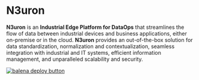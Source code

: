 # N3uron

**N3uron** is an **Industrial Edge Platform for DataOps** that streamlines the flow of data between industrial devices and business applications, either on-premise or in the cloud. **N3uron** provides an out-of-the-box solution for data standardization, normalization and contextualization, seamless integration with industrial and IT systems, efficient information management, and unparalleled scalability and security.

[![balena deploy button](https://www.balena.io/deploy.svg)](https://dashboard.balena-cloud.com/deploy?repoUrl=https://github.com/n3uron/n3uron-balena)

